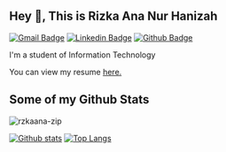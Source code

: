 ## Hey 👋, This is Rizka Ana Nur Hanizah
[![Gmail Badge](https://img.shields.io/badge/-rizkaananurh@gmail.com-c14438?style=flat&logo=Gmail&logoColor=white&link=mailto:rizkaananurh@gmail.com)](mailto:rizkaananurh@gmail.com) 
[![Linkedin Badge](https://img.shields.io/badge/-rzkaana-0072b1?style=flat&logo=Linkedin&logoColor=white&link=https://www.linkedin.com/in/rzkaana/)](https://www.linkedin.com/in/rzkaana/) [![Github Badge](https://img.shields.io/badge/-rzkaana-zip-grey?style=flat&logo=github&logoColor=white&link=https://github.com/rzkaana-zip/)](https://www.github.com/rzkaana-zip/) <p align='left'>I'm a student of Information Technology</p><p align='left'> You can view my resume <a href='https://drive.google.com/file/d/1u0us_mfiVKwyt5QQbV7-kpKRa0Y-56yI/view?usp=sharing ' target=_blank><u>here</u>.</a></p>
## Some of my Github Stats
<p align=left> <img src=https://komarev.com/ghpvc/?username=rzkaana-zip alt=rzkaana-zip /> </p>

[![Github stats](https://github-readme-stats.vercel.app/api?username=rzkaana-zip&show_icons=true&include_all_commits=true)](https://github.com/rzkaana-zip/github-readme-stats)
[![Top Langs](https://github-readme-stats.vercel.app/api/top-langs/?username=rzkaana-zip&layout=compact)](https://github.com/rzkaana-zip/github-readme-stats)
